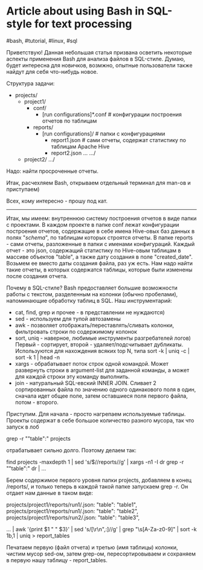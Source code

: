 # Article about using Bash in SQL-style for text processing

#bash, #tutorial, #linux, #sql

Приветствую! Данная небольшая статья призвана осветить некоторые аспекты применения Bash для анализа файлов в SQL-стиле. Думаю,
будет интересна для новичков, возмжно, опытные пользователи также найдут для себя что-нибудь новое.

Структура задачи:
- projects/
  - project1/
    - conf/
      - [run configurations]*.conf  # конфигурации построения отчетов по таблицам
    - reports/
      - [run configurations]/       # папки с конфигурациями
        - report1.json              # сами отчеты, содержат статистику по таблицам Apache Hive
        - report2.json
          ...
      .../
  - project2/
    .../
  
Надо: найти просроченные отчеты.

Итак, расчехляем Bash, открываем отдельный терминал для man-ов и приступаем)

Всех, кому интересно - прошу под кат.

----------------------------------------------------------------------------------------------------------------------------------

  Итак, мы имеем: внутреннюю систему построения отчетов в виде папки с проектами. В каждом проекте в папке conf лежат конфигурации
построения отчетов, содержащие в себе имена Hive-овых баз данных в полях "*schema*", по таблицам которых строятся отчеты. В папке 
reports - сами отчеты, разложенные в папки с именами конфигураций. Каждый отчет - это json, содержащий статистику по Hive-овым таблицам 
в массиве объектов "table", а также дату создания в поле "created_date". Возьмем ее вместо даты создания файла, раз уж есть. Нам надо
найти такие отчеты, в которых содержатся таблицы, которые были изменены после создания отчета.

  Почему в SQL-стиле? Bash предоставляет большие возможности работы с текстом, разделенным на колонки (обычно пробелами), напоминающие обработку таблиц в SQL. 
  Наш инструментарий:
  - cat, find, grep и прочее - в представлении не нуждаются)
  - sed - используем для тупой автозамены
  - awk - позволяет отображать/переставлять/сливать колонки, фильтровать строки по содержимому колонок
  - sort, uniq - наверное, любимые инструменты разгребателей логов) Первый - сортирует, второй - удаляет/подсчитывает дубликаты.
    Используются для нахождения всяких top N, типа sort -k <field> | uniq -c | sort -k 1 | head -n <N>
  - xargs - обрабатывает поток строк одной командой. Может развернуть строки в argument-list для заданной команды, а может для каждой       строки эту команду выполнить.
  - join - натуральный SQL-евский INNER JOIN. Сливает 2 сортированных файла по значению одного одинакового поля в один, сначала идет
    общее поле, затем оставшиеся поля первого файла, потом - второго.

  Приступим. Для начала - просто нагрепаем используемые таблицы. Проекты содержат в себе большое количество разного мусора, так что
 запуск в лоб
  
  grep -r "\"table\":" projects
  
отрабатывает сильно долго. Поэтому делаем так:

  find projects -maxdepth 1 | sed 's/$/\/reports\//g' | xargs -n1 -I dr grep -r "\"table\":" dr | ...
  
Берем содержимое первого уровня папки projects, добавляем в конец /reports/, и только теперь в каждой такой папке запускаем grep -r.
Он отдает нам данные в таком виде:
  
projects/project1/reports/run1/<report1>.json:            "table": "table1",
projects/project1/reports/run1/<report1>.json:            "table": "table2",
projects/project1/reports/run2/<report1>.json:            "table": "table3",
  
  ... |  awk '{print $1 " " $3}' | sed 's/[\r\n",:]//g' | grep "\s[A-Za-z0-9]" | sort -k 1b,1 | uniq > report_tables
  
Печатаем первую (файл отчета) и третью (имя таблицы) колонки, чистим мусор sed-ом, затем grep-ом, пересортировываем и сохраняем в первую
нашу таблицу - report_tables.
